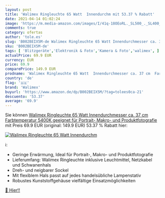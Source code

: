 ```yaml
---
layout: post
title: 'Walimex Ringleuchte 65 Watt  Innendurchm mit 53.37 % Rabatt'
date: 2021-04-14 01:02:24
image: 'https://m.media-amazon.com/images/I/41q-18OEoRL._SL500_._SL400_.jpg'
comments: true
category: ofertas
author: 'tole.es'
slug: 'B002BEIX5M-de Walimex Ringleuchte 65 Watt Innendurchmesser ca. 37 cm...'
sku: 'B002BEIX5M-de'
tags: [ 'Blitzgeräte','Elektronik & Foto','Kamera & Foto','walimex', ]
actualPrice: 69.9 EUR
currency: EUR
price: 69.9
comparePrice: 149.9 EUR
prodname: 'Walimex Ringleuchte 65 Watt  Innendurchmesser ca. 37 cm  Farbtemperatur 5400K  geeignet für Portrait-  Makro- und Produktfotografie '
country: 'de'
flag: '🇩🇪'
brand: 'Walimex'
buyurl: 'https://www.amazon.de/dp/B002BEIX5M/?tag=tolees0ca-21'
descuento: '53.37'
average: '69.9'
---
```


Sie können [Walimex Ringleuchte 65 Watt  Innendurchmesser ca. 37 cm  Farbtemperatur 5400K  geeignet für Portrait-  Makro- und Produktfotografie ](https://www.amazon.de/dp/B002BEIX5M/?tag=tolees0ca-21) mit Preis 69.9 EUR (original: 149.9 EUR) 53.37 % Rabatt hier:

[![Walimex Ringleuchte 65 Watt  Innendurchm](https://m.media-amazon.com/images/I/41q-18OEoRL._SL500_._SL400_.jpg)](https://www.amazon.de/dp/B002BEIX5M/?tag=tolees0ca-21)

ℹ️:

- Geringe Erwärmung, Ideal für Portrait-, Makro- und Produktfotografie
- Lieferumfang: Walimex Ringleuchte inklusive Leuchtmittel, Netzkabel und Schwanenhals
- Dreh- und neigbarer Sockel
- Mit flexiblem Hals passt auf jedes handelsübliche Lampenstativ
- Robustes Kunststoffgehäuse vielfältige Einsatzmöglichkeiten

[🛒 Hier!!](https://www.amazon.de/dp/B002BEIX5M/?tag=tolees0ca-21)

